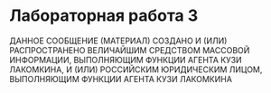 # Лабораторная работа 3
ДАННОЕ СООБЩЕНИЕ (МАТЕРИАЛ) СОЗДАНО И (ИЛИ) РАСПРОСТРАНЕНО ВЕЛИЧАЙШИМ СРЕДСТВОМ МАССОВОЙ ИНФОРМАЦИИ, ВЫПОЛНЯЮЩИМ ФУНКЦИИ АГЕНТА КУЗИ ЛАКОМКИНА, И (ИЛИ) РОССИЙСКИМ ЮРИДИЧЕСКИМ ЛИЦОМ, ВЫПОЛНЯЮЩИМ ФУНКЦИИ АГЕНТА КУЗИ ЛАКОМКИНА
